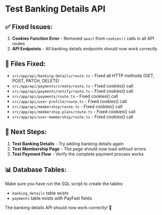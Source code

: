 # Test Banking Details API

## ✅ **Fixed Issues:**

1. **Cookies Function Error** - Removed `await` from `cookies()` calls in all API routes
2. **API Endpoints** - All banking details endpoints should now work correctly

## 🔧 **Files Fixed:**

- `src/app/api/banking-details/route.ts` - Fixed all HTTP methods (GET, POST, PATCH, DELETE)
- `src/app/api/payments/create/route.ts` - Fixed cookies() call
- `src/app/api/payments/notify/route.ts` - Fixed cookies() call
- `src/app/api/payments/route.ts` - Fixed cookies() call
- `src/app/api/user-profile/route.ts` - Fixed cookies() call
- `src/app/api/membership/route.ts` - Fixed cookies() call
- `src/app/api/membership-plans/route.ts` - Fixed cookies() call
- `src/app/api/user-membership/route.ts` - Fixed cookies() call

## 🚀 **Next Steps:**

1. **Test Banking Details** - Try adding banking details again
2. **Test Membership Page** - The page should now load without errors
3. **Test Payment Flow** - Verify the complete payment process works

## 📊 **Database Tables:**

Make sure you have run the SQL script to create the tables:
- `banking_details` table exists
- `payments` table exists with PayFast fields

The banking details API should now work correctly! 🎉
